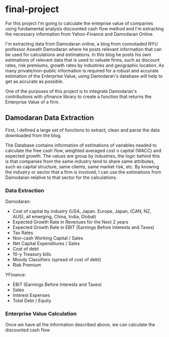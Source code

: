 # final-project

For this project I'm going to calculate the enteprise value of companies using fundamental analysis discounted cash flow method and I'm extracting the necessary information from Yahoo-Finance and Damodaran Online.


I'm extracting data from Damodaran online, a blog from connotaded NYU professor Aswath Damodaran where he posts relevant information that can be used for calculations and estimations. In this blog he posts his own estimations of relevant data that is used to valuate firms, such as discount rates, risk premiums, growth rates by industries and geographic location. As many private/non-public information is required for a robust and accurate estimation of the Enterprise Value, using Damodaran's database will help to get as accurate as possible. 

One of the purposes of this project is to integrate Damodaran's contributions with yfinance library to create a function that returns the Enterprise Value of a firm. 


## Damodaran Data Extraction

First, I defined a large set of functions to extract, clean and parse the data downloaded from the blog. 

The Database contains information of estimations of variables neaded to calculate the free cash flow, weighted averaged cost o capital (WACC) and expected growth. The values are group by industries, the logic behind this is that companies from the same industry tend to share same attributes, such as capital structure, same clients, same market risk, etc. By knowing the industry or sector that a firm is involved, I can use the estimations from Damodaran relative to that sector for the calculations.



### Data Extraction

Damodaran: 
- Cost of capital by industry (USA, Japan. Europe, Japan, (CAN, NZ, AUS), all emerging, China, India, Global)
- Expected Growth Rate in Revenues for the Next 2 years
- Expected Growth Rate in EBIT (Earnings Before Interests and Taxes)
- Tax Rates
- Non-cash Working Capital / Sales
- Net Capital Expenditures / Sales
- Cost of debt
- 10-y Treasury bills 
- Moody Classifiers (spread of cost of debt)
- Risk Premium



YFinance: 
- EBIT (Earnings Before Interests and Taxes)
- Sales
- Interest Expenses
- Total Debt / Equity


### Enterprise Value Calculation

Once we have all the information described above, we can calculate the discounted cash flow